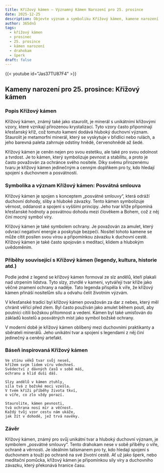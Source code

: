 ```yaml
---
title: Křížový kámen – Významný Kámen Narození pro 25. prosince
date: 2025-12-25
description: Objevte význam a symboliku Křížový kámen, kamene narození pro 25. prosince, který symbolizuje Posvátná smlouva. Přečtěte si legendy a inspirující příběhy.
author: 365dnů
tags:
  - křížový kámen
  - prosinec
  - 25. prosince
  - kámen narození
  - drahokam
  - šperk
draft: false
---
```


{{< youtube id="Jas37TU87F4" >}}


## Kameny narození pro 25. prosince: Křížový kámen

### Popis Křížový kámen

Křížový kámen, známý také jako staurolit, je minerál s unikátními křížovými vzory, které vznikají přirozenou krystalizací. Tyto vzory často připomínají křesťanský kříž, což tomuto kameni dodává hluboký duchovní význam. Staurolit je metamorfní minerál, který se vyskytuje v břidlici nebo rulách, a jeho barevná paleta zahrnuje odstíny hnědé, červenohnědé až šedé.

Křížový kámen je ceněn nejen pro svou estetiku, ale také pro svou odolnost a tvrdost. Je to kámen, který symbolizuje pevnost a stabilitu, a proto je často považován za ochránce svého nositele. Díky svému přirozenému tvaru je křížový kámen jedinečným a cenným doplňkem pro ty, kdo hledají spojení s duchovnem a posvátností.

### Symbolika a význam Křížový kámen: Posvátná smlouva

Křížový kámen je spojen s konceptem „posvátné smlouvy“, která odráží duchovní dohody, sliby a hluboké závazky. Tento kámen symbolizuje věrnost, oddanost a spojení s vyššími principy. Jeho tvar kříže připomíná křesťanské hodnoty a posvátnou dohodu mezi člověkem a Bohem, což z něj činí mocný symbol víry.

Křížový kámen je také symbolem ochrany. Je považován za amulet, který odvrací negativní energie a poskytuje bezpečí. Nositel tohoto kamene se může cítit posílen svou vírou a připomínkou závazku k duchovní cestě. Křížový kámen je také často spojován s meditací, klidem a hlubokým uvědoměním.

### Příběhy související s Křížový kámen (legendy, kultura, historie atd.)

Podle jedné z legend se křížový kámen formoval ze slz andělů, kteří plakali nad utrpením lidstva. Tyto slzy, ztvrdlé v kameni, vytvářejí tvar kříže jako věčné znamení ochrany a naděje. Tato legenda přispěla k víře, že křížový kámen přináší nositelům sílu a odvahu čelit životním výzvám.

V křesťanské tradici byl křížový kámen považován za dar z nebes, který měl chránit věřící před zlem. Byl často používán jako amulet během poutí, aby poutníci cítili božskou přítomnost a vedení. Kámen byl také umisťován do základů kostelů a posvátných míst jako symbol božské ochrany.

V moderní době je křížový kámen oblíbený mezi duchovními praktikanty a sběrateli minerálů. Jeho unikátní tvar a spojení s legendami z něj činí jedinečný a ceněný artefakt.

### Báseň inspirovaná Křížový kámen

```
Ve stínu věků tvar svůj neseš,  
křížem svým lidem víru vdechneš.  
Svědectví z dávných časů v sobě máš,  
ochranu a klid duši dáš.

Slzy andělů v kámen ztuhly,  
síla tvá z božské moci vzešla.  
V tvém kříži příběhy života tkví,  
o víře, co zlo vždy porazí.

Staurolite, kámen pevnosti,  
tvá ochrana nosí mír a věčnost.  
Každý tvůj vzor cestu nám ukáže,  
jak žít v dohodě, jež trvá navěky.
```

### Závěr

Křížový kámen, známý pro svůj unikátní tvar a hluboký duchovní význam, je symbolem „posvátné smlouvy“. Tento drahokam nese v sobě příběhy o víře, ochraně a věrnosti. Je ideálním talismanem pro ty, kdo hledají spojení s duchovnem a touží po ochraně na své životní cestě. Ať už jako šperk, nebo meditační pomůcka, křížový kámen je připomínkou síly víry a duchovního závazku, který překonává hranice času.